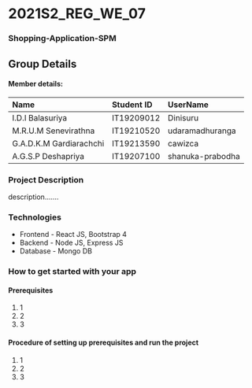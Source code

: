 # 2021S2_REG_WE_07 #

###  Shopping-Application-SPM ###

## Group Details ##

#### Member details: ####

Name | Student ID | UserName
| :--- | :--- | :---
I.D.I Balasuriya | IT19209012 | Dinisuru
M.R.U.M Senevirathna | IT19210520 | udaramadhuranga
G.A.D.K.M Gardiarachchi | IT19213590 | cawizca
A.G.S.P Deshapriya | IT19207100 | shanuka-prabodha

### Project Description ###
description.......

### Technologies ###
* Frontend - React JS, Bootstrap 4
* Backend - Node JS, Express JS
* Database - Mongo DB

### How to get started with your app ###

#### Prerequisites ####
1. 1
2. 2
3. 3

#### Procedure of setting up prerequisites and run the project ####
1. 1
2. 2
3. 3
